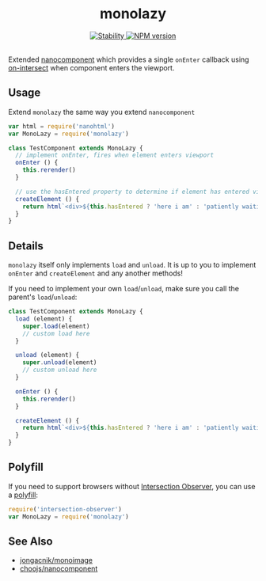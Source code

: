 <h1 align="center">monolazy</h1>

<div align="center">
  <a href="https://nodejs.org/api/documentation.html#documentation_stability_index">
    <img src="https://img.shields.io/badge/stability-experimental-orange.svg?style=flat-square" alt="Stability" />
  </a>
  <a href="https://www.npmjs.com/package/monolazy">
    <img src="https://img.shields.io/npm/v/monolazy.svg?style=flat-square" alt="NPM version" />
  </a>
</div>

<br />

Extended [nanocomponent](https://github.com/choojs/nanocomponent) which provides a single `onEnter` callback using [on-intersect](https://github.com/yoshuawuyts/on-intersect) when component enters the viewport.

## Usage

Extend `monolazy` the same way you extend `nanocomponent`

```js
var html = require('nanohtml')
var MonoLazy = require('monolazy')

class TestComponent extends MonoLazy {
  // implement onEnter, fires when element enters viewport
  onEnter () {
    this.rerender()
  }

  // use the hasEntered property to determine if element has entered viewport
  createElement () {
    return html`<div>${this.hasEntered ? 'here i am' : 'patiently waiting'}</div>`
  }
}
```

## Details

`monolazy` itself only implements `load` and `unload`. It is up to you to implement `onEnter` and `createElement` and any another methods!

If you need to implement your own `load`/`unload`, make sure you call the parent's `load`/`unload`:

```js
class TestComponent extends MonoLazy {
  load (element) {
    super.load(element)
    // custom load here
  }

  unload (element) {
    super.unload(element)
    // custom unload here
  }

  onEnter () {
    this.rerender()
  }

  createElement () {
    return html`<div>${this.hasEntered ? 'here i am' : 'patiently waiting'}</div>`
  }
}

```

## Polyfill

If you need to support browsers without [Intersection Observer](https://developer.mozilla.org/en-US/docs/Web/API/Intersection_Observer_API), you can use a [polyfill](https://www.npmjs.com/package/intersection-observer):

```js
require('intersection-observer')
var MonoLazy = require('monolazy')
```

## See Also

- [jongacnik/monoimage](https://github.com/jongacnik/monoimage)
- [choojs/nanocomponent](https://github.com/choojs/nanocomponent)